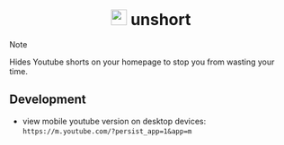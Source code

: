 <h1 align="center">
  <img src="https://github.com/user-attachments/assets/ef775719-e5b1-4936-b509-682ae25fe314" alt="unshort icon" width="28" height="28" />
  unshort
</h1>

> [!NOTE]
> Hides Youtube shorts on your homepage to stop you from wasting your time.

## Development

- view mobile youtube version on desktop devices:
`https://m.youtube.com/?persist_app=1&app=m`
